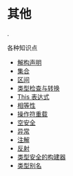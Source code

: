 # 其他

.

各种知识点

- [解构声明](multi-declarations.md)
- [集合](collections.md)
- [区间](ranges.md)
- [类型检查与转换](typecasts.md)
- [This 表达式](this-expressions.md)
- [相等性](equality.md)
- [操作符重载](operator-overloading.md)
- [空安全](null-safety.md)
- [异常](exceptions.md)
- [注解](annotations.md)
- [反射](reflection.md)
- [类型安全的构建器](type-safe-builders.md)
- [类型别名](type-aliases.md)
